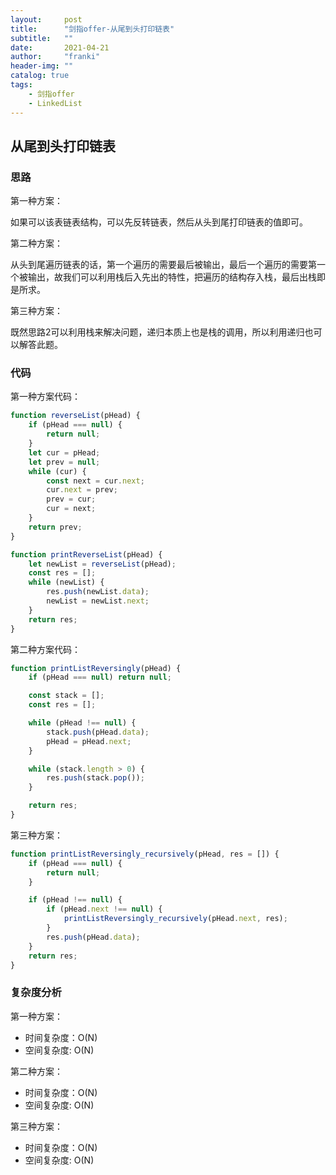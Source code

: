 ```yaml
---
layout:     post
title:      "剑指offer-从尾到头打印链表"
subtitle:   ""
date:       2021-04-21
author:     "franki"
header-img: ""
catalog: true
tags:
    - 剑指offer
    - LinkedList
---
```


## 从尾到头打印链表

### 思路

第一种方案：

如果可以该表链表结构，可以先反转链表，然后从头到尾打印链表的值即可。

第二种方案：

从头到尾遍历链表的话，第一个遍历的需要最后被输出，最后一个遍历的需要第一个被输出，故我们可以利用栈后入先出的特性，把遍历的结构存入栈，最后出栈即是所求。

第三种方案：

既然思路2可以利用栈来解决问题，递归本质上也是栈的调用，所以利用递归也可以解答此题。

### 代码

第一种方案代码：

```js
function reverseList(pHead) {
    if (pHead === null) {
        return null;
    }
    let cur = pHead;
    let prev = null;
    while (cur) {
        const next = cur.next;
        cur.next = prev;
        prev = cur;
        cur = next;
    }
    return prev;
}

function printReverseList(pHead) {
    let newList = reverseList(pHead);
    const res = [];
    while (newList) {
        res.push(newList.data);
        newList = newList.next;
    }
    return res;
}
```

第二种方案代码：

```js
function printListReversingly(pHead) {
    if (pHead === null) return null;

    const stack = [];
    const res = [];

    while (pHead !== null) {
        stack.push(pHead.data);
        pHead = pHead.next;
    }

    while (stack.length > 0) {
        res.push(stack.pop());
    }

    return res;
}
```

第三种方案：

```js
function printListReversingly_recursively(pHead, res = []) {
    if (pHead === null) {
        return null;
    }

    if (pHead !== null) {
        if (pHead.next !== null) {
            printListReversingly_recursively(pHead.next, res);
        }
        res.push(pHead.data);
    }
    return res;
}
```

### 复杂度分析

第一种方案：

- 时间复杂度：O(N)
- 空间复杂度: O(N)

第二种方案：

- 时间复杂度：O(N)
- 空间复杂度: O(N)

第三种方案：

- 时间复杂度：O(N)
- 空间复杂度: O(N)
